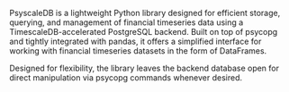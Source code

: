 PsyscaleDB is a lightweight Python library designed for efficient storage, querying, and management of financial timeseries data using a TimescaleDB-accelerated PostgreSQL backend. Built on top of psycopg and tightly integrated with pandas, it offers a simplified interface for working with financial timeseries datasets in the form of DataFrames. 

Designed for flexibility, the library leaves the backend database open for direct manipulation via psycopg commands whenever desired.